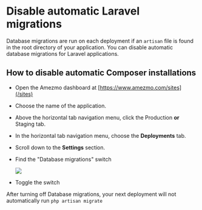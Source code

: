 # Disable automatic Laravel migrations

Database migrations are run on each deployment if an `artisan` file is found in the root directory
of your application. You can disable automatic database migrations for Laravel applications.

## How to disable automatic Composer installations

- Open the Amezmo dashboard at [https://www.amezmo.com/sites](/sites)
- Choose the name of the application.
- Above the horizontal tab navigation menu, click the Production **or** Staging tab.
- In the horizontal tab navigation menu, choose the **Deployments** tab.
- Scroll down to the **Settings** section.
- Find the "Database migrations" switch

    <img src="https://s3.us-east-2.amazonaws.com/static.amezmo.net/laravel-migrations-switch.png" />
- Toggle the switch
    
After turning off Database migrations, your next deployment will not automatically run
`php artisan migrate`

